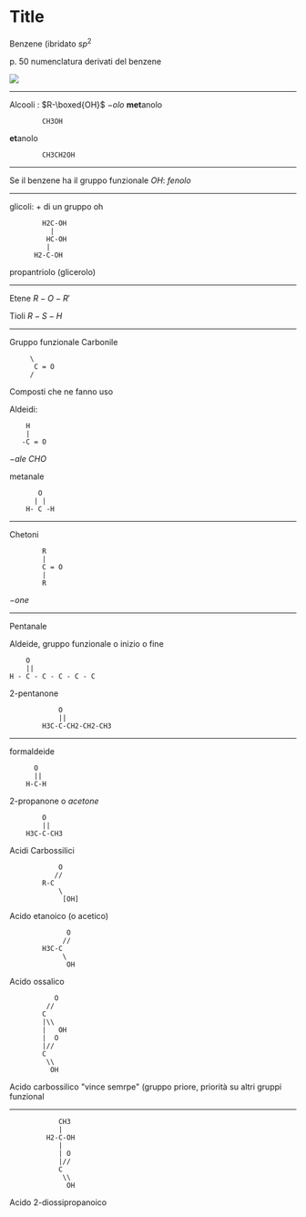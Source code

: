 # Title

Benzene (ibridato $sp^2$


p. 50 numenclatura derivati del benzene



![](https://i.imgur.com/wCWrkl0.jpg)


---

Alcooli : $R-\boxed{OH}$
$-olo$
**met**anolo

			CH3OH
**et**anolo

			CH3CH2OH


---
Se il benzene ha il gruppo funzionale $OH$: $fenolo$


---

glicoli: + di un gruppo oh


			H2C-OH
			  |
			 HC-OH
			 |
		  H2-C-OH
propantriolo (glicerolo)


---

Etene $R-O-R'$

Tioli $R-S-H$

---
Gruppo funzionale
Carbonile

		 \
		  C = O
		 /





Composti che ne fanno uso

Aldeidi:

		H
		|
 	   -C = O
$-ale$
$CHO$


metanale
		   
		   O 
		  | | 
		H- C -H

---

Chetoni


			R
			|
			C = O
			|
			R

$-one$



---

Pentanale

Aldeide, gruppo funzionale o inizio o fine

        O
        ||
	H - C - C - C - C - C

2-pentanone

                O
				||                 
			H3C-C-CH2-CH2-CH3


----
formaldeide

		  O
		  ||		  
		H-C-H



2-propanone o _acetone_

            O
            ||
		H3C-C-CH3



Acidi Carbossilici
				
				O
			   //
			R-C
			    \
			     [OH]

Acido etanoico (o acetico)
			
				  O
				 //
			H3C-C
			     \
			      OH


Acido ossalico

			   O	
			 //
			C
			|\\
			|   OH
			|  O
			|// 
			C
			 \\
			  OH


Acido carbossilico "vince semrpe" (gruppo priore, priorità su altri gruppi funzional

---

				CH3
				|
		     H2-C-OH
		        |
		        | O
		        |//
		        C
		         \\
		          OH

Acido 2-diossipropanoico

<!--stackedit_data:
eyJoaXN0b3J5IjpbNTM4NjcwMTcyLC04MzYzMTQ4NjksNTY3ND
M3NDExLC0yNjYyMDI5ODYsNDE0MTg2NDA1XX0=
-->